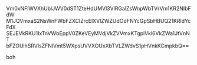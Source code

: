 Vm0xNFlWVXhUblJWV0dST1ZteHdUMVl3VlRGalZsWnpWbTVrVm1KR2NIbFdW
M1JQVmxaS2NsWnFWbFZXClZrcElXVlZWZUdOdFNYcGpSbHBUQ21KRldYcFdX
SEJEVkRKU1IxTnVWbEppV0ZKeVEyMVdjVkZVVmxKTgpiVkl6VkZWa1JtVnNT
bFZOUlhSRVlsZFNlVmt5WXpsUVVXOUxXbTVLZWdvS1pHVnkKCmpkbQ==

boh